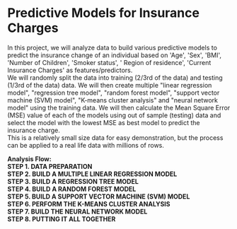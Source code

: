 # Predictive Models for Insurance Charges
In this project, we will analyze data to build various predictive models to predict the insurance change of an individual based on 'Age', 'Sex', 'BMI', 'Number of Children', 'Smoker status', ' Region of residence', 'Current Insurance Charges' as features/predictors.   
We will randomly split the data into training (2/3rd of the data) and testing (1/3rd of the data) data. We will then create multiple "linear regression model", "regression tree model", "random forest model", "support vector machine (SVM) model", "K-means cluster analysis" and "neural network model" using the training data. We will then calculate the Mean Square Error (MSE) value of each of the models using out of sample (testing) data and select the model with the lowest MSE as best model to predict the insurance charge.  
This is a relatively small size data for easy demonstration, but the process can be applied to a real life data with millions of rows. 

**Analysis Flow:**    
**STEP 1. DATA PREPARATION**  
**STEP 2. BUILD A MULTIPLE LINEAR REGRESSION MODEL**  
**STEP 3. BUILD A REGRESSION TREE MODEL**  
**STEP 4. BUILD A RANDOM FOREST MODEL**  
**STEP 5. BUILD A SUPPORT VECTOR MACHINE (SVM) MODEL**  
**STEP 6. PERFORM THE K-MEANS CLUSTER ANALYSIS**  
**STEP 7. BUILD THE NEURAL NETWORK MODEL**  
**STEP 8. PUTTING IT ALL TOGETHER** 
